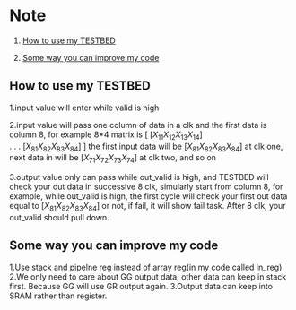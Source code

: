 # Note

1. [How to use my TESTBED](#How-to-use-my-TESTBED)

2. [Some way you can improve my code](#Some-way-you-can-improve-my-code)

## How to use my TESTBED

1.input value will enter while valid is high

2.input value will pass one column of data in a clk and the first data is column 8, for example 
8*4 matrix is 
[
$[X_{11} X_{12} X_{13} X_{14}]$
<br />
.
.
.
$[X_{81} X_{82} X_{83} X_{84}]$
]
the first input data will be
$[X_{81} X_{82} X_{83} X_{84}]$ at clk one, 
next data in will be $[X_{71} X_{72} X_{73} X_{74}]$ at clk two, 
and so on

3.output value only can pass while out_valid is high, and TESTBED will check your out data in successive 8 clk, simularly start from column 8, for example, whlle out_valid is hign, the first cycle will check your first out data equal to $[X_{81} X_{82} X_{83} X_{84}]$ or not, if fail, it will show fail task. After 8 clk, your out_valid should pull down.

## Some way you can improve my code

1.Use stack and pipelne reg instead of array reg(in my code called in_reg)
2.We only need to care about GG output data, other data can keep in stack first. Because GG will use GR output again.
3.Output data can keep into SRAM rather than register.
